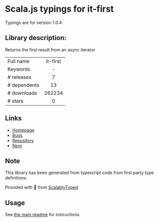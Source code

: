 
# Scala.js typings for it-first

Typings are for version 1.0.4

## Library description:
Returns the first result from an async iterator

|                    |                 |
| ------------------ | :-------------: |
| Full name          | it-first |
| Keywords           | - |
| # releases         | 7 |
| # dependents       | 13 |
| # downloads        | 262234 |
| # stars            | 0 |

## Links
- [Homepage](https://github.com/achingbrain/it#readme)
- [Bugs](https://github.com/achingbrain/it/issues)
- [Repository](https://github.com/achingbrain/it)
- [Npm](https://www.npmjs.com/package/it-first)
    


## Note
This library has been generated from typescript code from first party type definitions.

Provided with :purple_heart: from [ScalablyTyped](https://github.com/oyvindberg/ScalablyTyped)

## Usage
See [the main readme](../../readme.md) for instructions.


